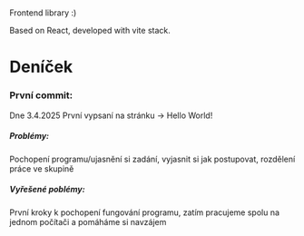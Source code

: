 # 

Frontend library :)

Based on React, developed with vite stack.
# Deníček

### **První commit:**
Dne 3.4.2025 První vypsaní na stránku -> Hello World!
##### Problémy:
Pochopení programu/ujasnění si zadání, vyjasnit si jak postupovat, rozdělení práce ve skupině
##### Vyřešené poblémy:
První kroky k pochopení fungování programu, zatím pracujeme spolu na jednom počítači a pomáháme si navzájem
